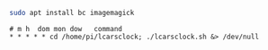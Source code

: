 ~~~bash
sudo apt install bc imagemagick
~~~

~~~crontab
# m h  dom mon dow   command
* * * * * cd /home/pi/lcarsclock; ./lcarsclock.sh &> /dev/null
~~~
